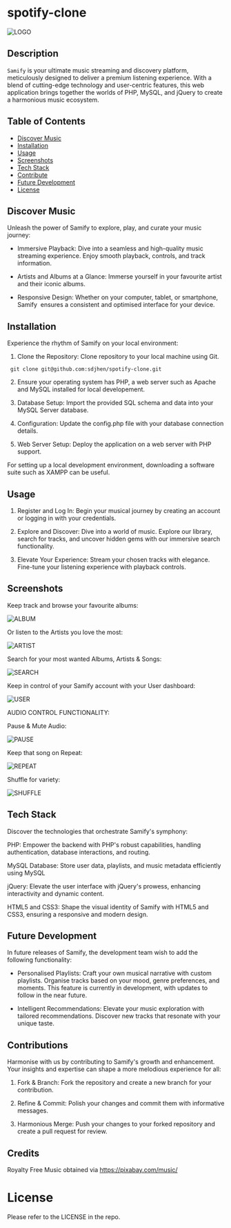 # spotify-clone

![LOGO](assets/img/logo2.png)

## Description

`Samify` is your ultimate music streaming and discovery platform, meticulously designed to deliver a premium listening experience. With a blend of cutting-edge technology and user-centric features, this web application brings together the worlds of PHP, MySQL, and jQuery to create a harmonious music ecosystem.

## Table of Contents

- [Discover Music](#discover-music)
- [Installation](#installation)
- [Usage](#usage)
- [Screenshots](#screenshots)
- [Tech Stack](#tech-stack)
- [Contribute](#contribute)
- [Future Development](#future-development)
- [License](#license)

## Discover Music

Unleash the power of Samify to explore, play, and curate your music journey:

- Immersive Playback: Dive into a seamless and high-quality music streaming experience. Enjoy smooth playback, controls, and track information.

- Artists and Albums at a Glance: Immerse yourself in your favourite artist and their iconic albums.

- Responsive Design: Whether on your computer, tablet, or smartphone, Samify  ensures a consistent and optimised interface for your device.

## Installation

Experience the rhythm of Samify on your local environment:

1. Clone the Repository: Clone repository to your local machine using Git.

```
 git clone git@github.com:sdjhen/spotify-clone.git
```

2. Ensure your operating system has PHP, a web server such as Apache and MySQL installed for local developement.

3. Database Setup: Import the provided SQL schema and data into your MySQL Server database.

4. Configuration: Update the config.php file with your database connection details.

5. Web Server Setup: Deploy the application on a web server with PHP support.

For setting up a local development environment, downloading a software suite such as XAMPP can be useful.

## Usage

1. Register and Log In: Begin your musical journey by creating an account or logging in with your credentials.

2. Explore and Discover: Dive into a world of music. Explore our library, search for tracks, and uncover hidden gems with our immersive search functionality.

3. Elevate Your Experience: Stream your chosen tracks with elegance. Fine-tune your listening experience with playback controls.

## Screenshots

Keep track and browse your favourite albums:

![ALBUM](assets/img/albums.png)

Or listen to the Artists you love the most:

![ARTIST](assets/img/artist.png)

Search for your most wanted Albums, Artists & Songs:

![SEARCH](assets/img/search.png)

Keep in control of your Samify account with your User dashboard:

![USER](assets/img/user.png)

AUDIO CONTROL FUNCTIONALITY:

Pause & Mute Audio:

![PAUSE](assets/img/pause.png)

Keep that song on Repeat:

![REPEAT](assets/img/repeat.png)

Shuffle for variety:

![SHUFFLE](assets/img/shuffle.png)

## Tech Stack

Discover the technologies that orchestrate Samify's symphony:

PHP: Empower the backend with PHP's robust capabilities, handling authentication, database interactions, and routing.

MySQL Database: Store user data, playlists, and music metadata efficiently using MySQL

jQuery: Elevate the user interface with jQuery's prowess, enhancing interactivity and dynamic content.

HTML5 and CSS3: Shape the visual identity of Samify with HTML5 and CSS3, ensuring a responsive and modern design.

## Future Development

In future releases of Samify, the development team wish to add the following functionality:

- Personalised Playlists: Craft your own musical narrative with custom playlists. Organise tracks based on your mood, genre preferences, and moments. This feature is currently in development, with updates to follow in the near future.

- Intelligent Recommendations: Elevate your music exploration with tailored recommendations. Discover new tracks that resonate with your unique taste.

## Contributions

Harmonise with us by contributing to Samify's growth and enhancement. Your insights and expertise can shape a more melodious experience for all:

1. Fork & Branch: Fork the repository and create a new branch for your contribution.

2. Refine & Commit: Polish your changes and commit them with informative messages.

3. Harmonious Merge: Push your changes to your forked repository and create a pull request for review.

## Credits

Royalty Free Music obtained via https://pixabay.com/music/

# License

Please refer to the LICENSE in the repo.
